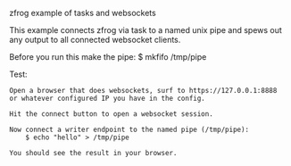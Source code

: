 zfrog example of tasks and websockets

This example connects zfrog via task to a named unix pipe and
spews out any output to all connected websocket clients.

Before you run this make the pipe:
       $ mkfifo /tmp/pipe


Test:

	Open a browser that does websockets, surf to https://127.0.0.1:8888
	or whatever configured IP you have in the config.

	Hit the connect button to open a websocket session.

	Now connect a writer endpoint to the named pipe (/tmp/pipe):
		$ echo "hello" > /tmp/pipe

	You should see the result in your browser.


